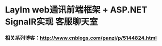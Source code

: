 LayIm web通讯前端框架 + ASP.NET SignalR实现 客服聊天室
===================
### 相关系列博客：http://www.cnblogs.com/panzi/p/5144824.html
